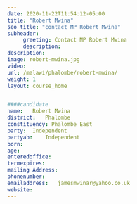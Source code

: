 ```yaml
---
date: 2020-11-22T11:54:12-05:00
title: "Robert Mwina"
seo_title: "contact MP Robert Mwina"
subheader:
     greeting: Contact MP Robert Mwina
     description: 
description: 
image: robert-mwina.jpg
video: 
url: /malawi/phalombe/robert-mwina/
weight: 1
layout: course_home


####candidate
name:	Robert Mwina
district:	Phalombe
constituency: Phalombe East
party:	Independent
partyab:	Independent
born:
age: 
enteredoffice:	
termexpires:	
mailing Address:
phonenumber:	
emailaddress:	jamesmwinar@yahoo.co.uk
website:	
---
```


